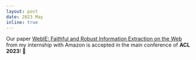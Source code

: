 ```yaml
---
layout: post
date: 2023 May
inline: true
---
```


Our paper [WebIE: Faithful and Robust Information Extraction on the Web](https://aclanthology.org/2023.acl-long.428) from my internship with Amazon is accepted in the main conference of **ACL 2023**! :tada:

